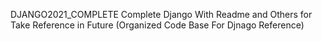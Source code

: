 DJANGO2021_COMPLETE
Complete Django With Readme and Others for Take Reference in Future (Organized Code Base For Djnago Reference)

